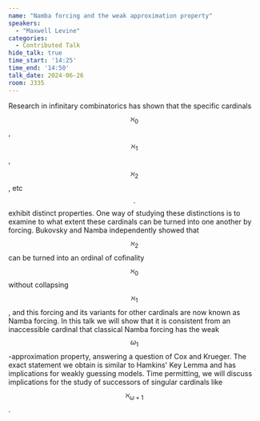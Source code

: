 ```yaml
---
name: "Namba forcing and the weak approximation property"
speakers:
  - "Maxwell Levine"
categories:
  - Contributed Talk
hide_talk: true
time_start: '14:25'
time_end: '14:50'
talk_date: 2024-06-26
room: J335
---
```









Research in infinitary combinatorics has shown that the specific cardinals $$\aleph_0$$, $$\aleph_1$$, $$\aleph_2$$, etc$$.$$ exhibit distinct properties. One way of studying these distinctions is to examine to what extent these cardinals can be turned into one another by forcing. Bukovsky and Namba independently showed that $$\aleph_2$$ can be turned into an ordinal of cofinality $$\aleph_0$$ without collapsing $$\aleph_1$$, and this forcing and its variants for other cardinals are now known as Namba forcing. In this talk we will show that it is consistent from an inaccessible cardinal that classical Namba forcing has the weak $$\omega_1$$-approximation property, answering a question of Cox and Krueger. The exact statement we obtain is similar to Hamkins' Key Lemma and has implications for weakly guessing models. Time permitting, we will discuss implications for the study of successors of singular cardinals like $$\aleph_{\omega+1}$$.





